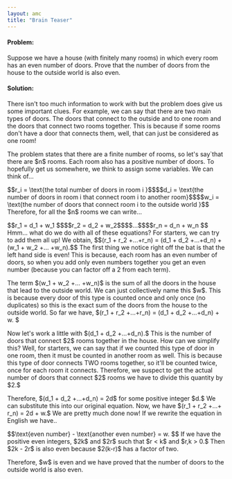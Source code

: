 ```yaml
---
layout: amc
title: "Brain Teaser"
---
```


<div class="problem">
    <h4>Problem:</h4>
    Suppose we have a house (with finitely many rooms) in which every room has an even number of doors. Prove
    that the number of doors from the house to the outside world is also even.
</div>

<div class="solution">
    <h4>Solution:</h4>
    <p>There isn't too much information to work with but the problem does give us some important clues. For
        example, we can say that there are two main types of doors. The doors that connect to the outside and to
        one
        room and the doors that connect two rooms together. This is because if some rooms don't have a door that
        connects them, well, that can just be considered as one room!</p>
    <p>The problem states that there are a finite number of rooms, so let's say`that there are $n$ rooms. Each
        room
        also has a positive number of doors. To hopefully get us somewhere, we think to assign some variables.
        We
        can think of...</p>
    <p>$$r_i = \text{the total number of doors in room i }$$$$d_i = \text{the number of doors in room i that
        connect room i to another room}$$$$w_i = \text{the number of doors that connect room i to the outside
        world
        }$$
        Therefore, for all the $n$ rooms we can write...</p>
    <p>$$r_1 = d_1 + w_1 $$$$r_2 = d_2 + w_2$$$$...$$$$r_n = d_n + w_n $$
        Hmm... what do we do with all of these equations? For starters, we can try to add them all up! We
        obtain,
        $$(r_1 + r_2 +...+r_n) = (d_1 + d_2 +...+d_n) + (w_1 + w_2 +... +w_n).$$
        The first thing we notice right
        off
        the bat is that the left hand side is even! This is because, each room has an even number of doors, so
        when
        you add only even numbers together you get an even number (because you can factor off a 2 from each
        term).
    </p>
    <p>The term $(w_1 + w_2 +... +w_n)$ is the sum of all the doors in the house that lead to the outside world.
        We
        can just collectively name this $w$. This is because every door of this type is counted once and only
        once
        (no duplicates) so this is the exact sum of the doors from the house to the outside world.
        So far we have, $(r_1 + r_2 +...+r_n) = (d_1 + d_2 +...+d_n) + w. $
    </p>
    <p>Now let's work a little with $(d_1 + d_2 +...+d_n).$ This is the number of doors that connect $2$ rooms
        together in the house. How can we simplify this? Well, for starters, we can say that if we counted this
        type
        of door in one room, then it must be counted in another room as well. This is because this type of door
        connects TWO rooms together, so it'll be counted twice, once for each room it connects. Therefore, we
        suspect to get the actual number of doors that connect $2$ rooms we have to divide this quantity by $2.$
    </p>
    <p>Therefore, $(d_1 + d_2 +...+d_n) = 2d$ for some positive integer $d.$ We can substitute this into our
        original equation. Now, we have $(r_1 + r_2 +...+ r_n) = 2d + w.$ We are pretty much done now! If we
        rewrite
        the equation in English we have..</p>
    <p>$$\text{even number} - \text{another even number} = w. $$
        If we have the positive even integers, $2k$ and $2r$ such that $r < k$ and $r,k > 0.$ Then $2k - 2r$ is also
            even because $2(k-r)$ has a factor of two.</p>
    <p>Therefore, $w$ is even and we have proved that the number of doors to the outside world is also even.
    </p>
</div>
